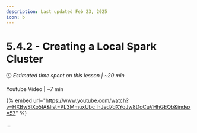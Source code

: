```yaml
---
description: Last updated Feb 23, 2025
icon: b
---
```


# 5.4.2 - Creating a Local Spark Cluster

:clock4:  _Estimated time spent on this lesson | \~20 min_

Youtube Video | \~7 min

{% embed url="https://www.youtube.com/watch?v=HXBwSlXo5IA&list=PL3MmuxUbc_hJed7dXYoJw8DoCuVHhGEQb&index=57" %}

...

